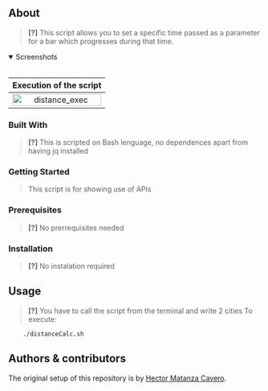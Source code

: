
## About

> **[?]**
> This script allows you to set a specific time passed as a parameter for a bar which progresses during that time.

<details open>
<summary>Screenshots</summary>
<br>

|                          Execution of the script                      |
| :-------------------------------------------------------------------: |
| <img src="docs/images/distance_exec.gif" title="distance_exec" width="100%">|

</details>

### Built With

> **[?]**
> This is scripted on Bash lenguage, no dependences apart from having jq installed

### Getting Started
> This script is for showing use of APIs

### Prerequisites

> **[?]**
> No prerrequisites needed

### Installation

> **[?]**
> No instalation required

## Usage

> **[?]**
> You have to call the script from the terminal and write 2 cities
> To execute:

        ./distanceCalc.sh

## Authors & contributors

The original setup of this repository is by [Hector Matanza Cavero](https://github.com/HectorMC02).

